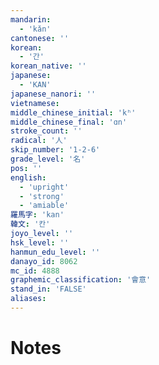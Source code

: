 ```yaml
---
mandarin:
  - 'kǎn'
cantonese: ''
korean:
  - '간'
korean_native: ''
japanese:
  - 'KAN'
japanese_nanori: ''
vietnamese:
middle_chinese_initial: 'kʰ'
middle_chinese_final: 'ɑn'
stroke_count: ''
radical: '人'
skip_number: '1-2-6'
grade_level: '名'
pos: ''
english:
  - 'upright'
  - 'strong'
  - 'amiable'
羅馬字: 'kan'
韓文: '칸'
joyo_level: ''
hsk_level: ''
hanmun_edu_level: ''
danayo_id: 8062
mc_id: 4888
graphemic_classification: '會意'
stand_in: 'FALSE'
aliases:
---
```


# Notes
